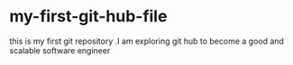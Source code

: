 # my-first-git-hub-file
this is my first git repository .I am exploring git hub to become a good and scalable software engineer   
